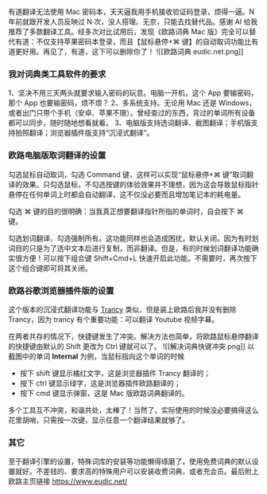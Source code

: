 有道翻译无法使用 Mac 密码本，天天逼我用手机接收验证码登录，烦得一逼。N 年前就跟开发人员反映过 N 次，没人搭理。无奈，只能去找替代品。感谢 AI 给我推荐了多款翻译工具。经多次对比试用后，发现《欧路词典 Mac 版》完全可以替代有道：不仅支持苹果密码本登录，而且【鼠标悬停+⌘ 键】的自动取词功能比有道更好用。再见了，有道，这下可以删除你了！
![[欧路词典 eudic.net.png]]

### 我对词典类工具软件的要求

1、坚决不用三天两头就要求输入密码的玩意。电脑一开机，这个 App 要输密码，那个 App 也要输密码，烦不烦？
2、多系统支持。无论用 Mac 还是 Windows，或者出门只带个手机（安卓、苹果不限）。曾经查过的东西，背过的单词所有设备都可以同步，随时随地想看就看。
3、电脑版支持选词翻译、截图翻译；手机版支持拍照翻译；浏览器插件版支持“沉浸式翻译”。

### 欧路电脑版取词翻译的设置

勾选鼠标自动取词，勾选 Command 键，这样可以实现“鼠标悬停+⌘ 键”取词翻译的效果。只勾选鼠标，不勾选按键的体验效果并不理想，因为这会导致鼠标指针悬停在任何单词上时都会自动翻译，这不仅没必要而且增加笔记本的耗电量。

勾选 ⌘ 键的目的很明确：当我真正想要翻译指针所指的单词时，自会按下 ⌘ 键。

勾选划词翻译，勾选强制所有。这功能同样也会造成困扰，默认关闭。因为有时划词目的只是为了选中文本后进行复制，而非翻译。但是，有的时候划词翻译功能确实很方便！可以按下组合键 Shift+Cmd+L 快速开启此功能。不需要时，再次按下这个组合键即可将其关闭。

### 欧路谷歌浏览器插件版的设置

这个版本的沉浸式翻译功能与 [Trancy](https://www.trancy.org/zh-cn/user-guide?) 类似，但是装上欧路后我并没有删除 Trancy，因为 trancy 有个重要功能：可以翻译 Youtube 视频字幕。

在两者共存的情况下，快捷键发生了冲突。解决方法也简单，将欧路鼠标悬停翻译的快捷键由默认的 Shift 更改为 Ctrl 键就可以了。
![[解决词典快键冲突.png]]
以截图中的单词 **Internal** 为例，当鼠标指向这个单词的时候

- 按下 shift 键显示橘红文字，这是浏览器插件 Trancy 翻译的；
- 按下 ctrl 键显示绿字，这是浏览器插件欧路翻译的；
- 按下 cmd 键显示弹窗，这是 Mac 版欧路词典翻译的。

多个工具互不冲突，和谐共处，太棒了！当然了，实际使用的时候没必要搞得这么花里胡哨，只需按一次键，显示任意一个翻译结果就够了。

### 其它

至于翻译引擎的设置，特殊词库的安装等功能懒得琢磨了，使用免费词典的默认设置就好。不差钱的、要求高的特殊用户可以安装收费词典，或者充会员。最后附上欧路主页链接 https://www.eudic.net/
